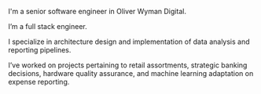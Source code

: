 I'm a senior software engineer in Oliver Wyman Digital.

I’m a full stack engineer.

I specialize in architecture design and implementation of data analysis and reporting
pipelines.

I’ve worked on projects pertaining to retail assortments, strategic banking decisions,
hardware quality assurance, and machine learning adaptation on expense reporting.
